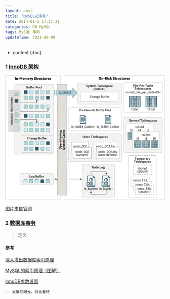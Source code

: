 ```yaml
---
layout: post
title: "MySQL之事务"
date: 2014-01-5 17:17:21
categories: DB MySQL
tags: MySQL 事务
updateTime: 2021-09-09
---
```


* content
{:toc}
### 1 [InnoDB 架构](https://dev.mysql.com/doc/refman/8.0/en/innodb-architecture.html)

![2021-09-09_innodb-architecture](\image\db\innodb-architecture.png)

[图片来自官网](https://dev.mysql.com/doc/refman/8.0/en/innodb-architecture.html)

### 2 [数据库事务]()

> 定义

#### 参考

[深入浅出数据库索引原理](https://zhuanlan.zhihu.com/p/23624390)

[MySQL的索引原理（图解）](https://www.cnblogs.com/bigox/p/11703328.html)

[InnoDB参数设置](https://dev.mysql.com/doc/refman/8.0/en/innodb-parameters.html)

```mysql
-- 发展的眼光、对比看待 
```

